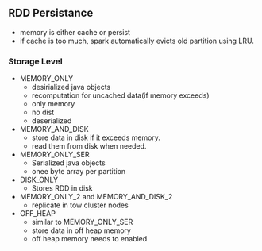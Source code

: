 ## RDD Persistance
- memory is either cache or persist
- if cache is too much, spark automatically evicts old partition using LRU.
### Storage Level

- MEMORY_ONLY
  - desirialized java objects
  - recomputation for uncached data(if memory exceeds)
  - only memory
  - no dist
  - deserialized
- MEMORY_AND_DISK
  - store data in disk if it exceeds memory.
  - read them from disk when needed.
- MEMORY_ONLY_SER
  - Serialized java objects
  - onee byte array per partition
- DISK_ONLY
  - Stores RDD in disk
- MEMORY_ONLY_2 and MEMORY_AND_DISK_2
  - replicate in tow cluster nodes
- OFF_HEAP
  - similar to MEMORY_ONLY_SER
  - store data in off heap memory 
  - off heap memory needs to enabled
